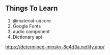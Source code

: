 ## Things To Learn

1. @material-ui/core
2. Google Fonts
3. audio component
4. Dictionary api

https://determined-minsky-8e4d3a.netlify.app/
